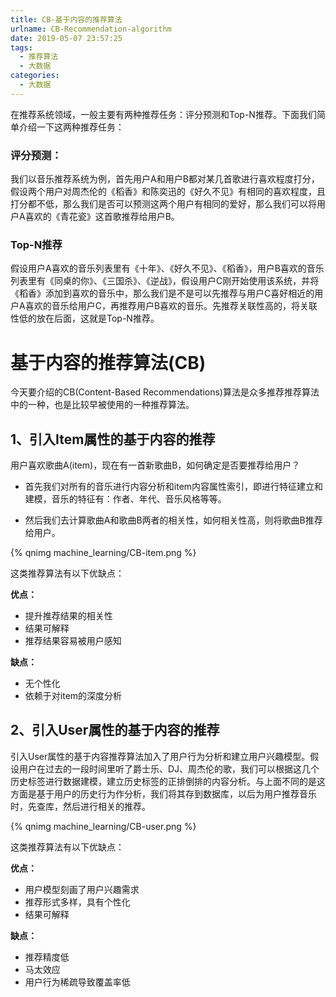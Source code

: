 ```yaml
---
title: CB-基于内容的推荐算法
urlname: CB-Recommendation-algorithm
date: 2019-05-07 23:57:25
tags:
  - 推荐算法
  - 大数据
categories:
  - 大数据
---
```


在推荐系统领域，一般主要有两种推荐任务：评分预测和Top-N推荐。下面我们简单介绍一下这两种推荐任务：

### 评分预测：
我们以音乐推荐系统为例，首先用户A和用户B都对某几首歌进行喜欢程度打分，假设两个用户对周杰伦的《稻香》和陈奕迅的《好久不见》有相同的喜欢程度，且打分都不低，那么我们是否可以预测这两个用户有相同的爱好，那么我们可以将用户A喜欢的《青花瓷》这首歌推荐给用户B。

### Top-N推荐
假设用户A喜欢的音乐列表里有《十年》、《好久不见》、《稻香》，用户B喜欢的音乐列表里有《同桌的你》、《三国杀》、《逆战》，假设用户C刚开始使用该系统，并将《稻香》添加到喜欢的音乐中，那么我们是不是可以先推荐与用户C喜好相近的用户A喜欢的音乐给用户C，再推荐用户B喜欢的音乐。先推荐关联性高的，将关联性低的放在后面，这就是Top-N推荐。

# 基于内容的推荐算法(CB)

今天要介绍的CB(Content-Based Recommendations)算法是众多推荐推荐算法中的一种，也是比较早被使用的一种推荐算法。

## 1、引入Item属性的基于内容的推荐

用户喜欢歌曲A(item)，现在有一首新歌曲B，如何确定是否要推荐给用户？

* 首先我们对所有的音乐进行内容分析和item内容属性索引，即进行特征建立和建模，音乐的特征有：作者、年代、音乐风格等等。

* 然后我们去计算歌曲A和歌曲B两者的相关性，如何相关性高，则将歌曲B推荐给用户。

<!-- ![Alt](/images/articles/2019/CB-item.png) -->

{% qnimg machine_learning/CB-item.png %}

这类推荐算法有以下优缺点：

**优点：**
- 提升推荐结果的相关性
- 结果可解释
- 推荐结果容易被用户感知

**缺点：**
- 无个性化
- 依赖于对item的深度分析


## 2、引入User属性的基于内容的推荐

引入User属性的基于内容推荐算法加入了用户行为分析和建立用户兴趣模型。假设用户在过去的一段时间里听了爵士乐、DJ、周杰伦的歌，我们可以根据这几个历史标签进行数据建模，建立历史标签的正排倒排的内容分析。与上面不同的是这方面是基于用户的历史行为作分析，我们将其存到数据库，以后为用户推荐音乐时，先查库，然后进行相关的推荐。

<!-- ![Alt](/images/articles/2019/CB-user.png) -->
{% qnimg machine_learning/CB-user.png %}

这类推荐算法有以下优缺点：

**优点：**
- 用户模型刻画了用户兴趣需求
- 推荐形式多样，具有个性化
- 结果可解释

**缺点：**
- 推荐精度低
- 马太效应
- 用户行为稀疏导致覆盖率低
